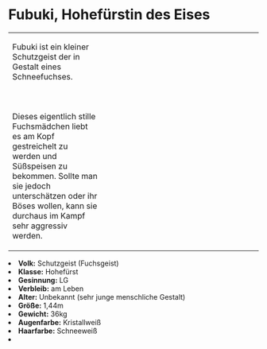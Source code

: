 # Fubuki, Hohefürstin des Eises

<primary-label ref="npc"/>

<secondary-label ref="faergria"/>

<secondary-label ref="1"/>

<table>
<tr><td>
<p>
Fubuki ist ein kleiner Schutzgeist der <a href="Crown-Snowpeaks.md"></a> in Gestalt eines Schneefuchses. 
<br></br><br></br>
Dieses eigentlich stille Fuchsmädchen liebt es am Kopf gestreichelt zu werden und Süßspeisen zu bekommen. Sollte man
sie jedoch unterschätzen oder ihr Böses wollen, kann sie durchaus im Kampf sehr aggressiv werden.
</p>

</td><td width="300">
<!-- Edit here -->
<img src="fubuki.png" alt="" />
</td></tr>
</table>

<procedure title="Allgemeine Informationen">
<list columns="2">
<li><b>Volk:</b> Schutzgeist (Fuchsgeist)</li>
<li><b>Klasse:</b> Hohefürst</li>
<li><b>Gesinnung:</b> LG</li>
<li><b>Verbleib:</b> am Leben</li>
</list>
</procedure>

<procedure title="Aussehen">
<list columns="3">
<li><b>Alter:</b> Unbekannt (sehr junge menschliche Gestalt)</li>
<li><b>Größe:</b> 1,44m</li>
<li><b>Gewicht:</b> 36kg</li>
<li><b>Augenfarbe:</b> Kristallweiß</li>
<li><b>Haarfarbe:</b> Schneeweiß</li>
<!-- <li><b>Maße:</b> 65/65-55-70</li> -->
</list>
</procedure>

<procedure title="Beziehungen">
<list columns="2">
<li></li>
</list>
</procedure>

<!--
## Notizen

- **Ziele:** Schutz der Schneefüchse, Erhalt des Eises und Schnees
- **Geheimnisse:** 
-->